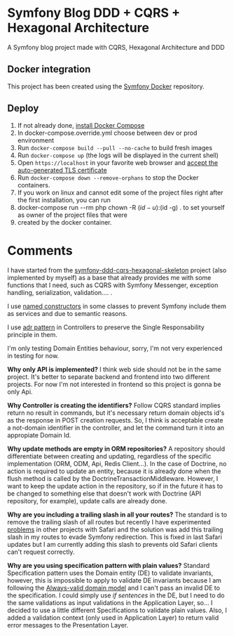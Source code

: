 #  Symfony Blog DDD + CQRS + Hexagonal Architecture

A Symfony blog project made with CQRS, Hexagonal Architecture and DDD

## Docker integration

This project has been created using the [Symfony Docker](https://github.com/dunglas/symfony-docker) repository.

## Deploy

1. If not already done, [install Docker Compose](https://docs.docker.com/compose/install/)
2. In docker-compose.override.yml choose between dev or prod environment
3. Run `docker-compose build --pull --no-cache` to build fresh images
4. Run `docker-compose up` (the logs will be displayed in the current shell)
5. Open `https://localhost` in your favorite web browser and [accept the auto-generated TLS certificate](https://stackoverflow.com/a/15076602/1352334)
6. Run `docker-compose down --remove-orphans` to stop the Docker containers.
7. If you work on linux and cannot edit some of the project files right after the first installation, you can run 
8. docker-compose run --rm php chown -R $(id -u):$(id -g) . to set yourself as owner of the project files that were 
9. created by the docker container.


# Comments

I have started from the [symfony-ddd-cqrs-hexagonal-skeleton](https://github.com/lcavero/symfony-ddd-cqrs-hexagonal-skeleton)
 project (also implemented by myself) as a base that already provides me with some functions that I need, such as CQRS
with Symfony Messenger, exception handling, serialization, validation.... .

I use [named constructors](https://verraes.net/2014/06/named-constructors-in-php/) in some classes to prevent Symfony 
include them as services and due to semantic reasons.

I use [adr pattern](https://en.wikipedia.org/wiki/Action%E2%80%93domain%E2%80%93responder) in Controllers to preserve 
the Single Responsability principle in them.

I'm only testing Domain Entities behaviour, sorry, I'm not very experienced in testing for now.

**Why only API is implemented?**
I think web side should not be in the same project. It's better to separate backend and frontend into two different projects.
For now I'm not interested in frontend so this project is gonna be only Api.


**Why Controller is creating the identifiers?**
Follow CQRS standard implies return no result in commands, but it's necessary return domain objects id's as the response 
in POST creation requests. So, I think is acceptable create a not-domain identifier in the controller, and let the 
command turn it into an appropiate Domain Id.

**Why update methods are empty in ORM repositories?**
A repository should differentiate between creating and updating, regardless of the specific implementation 
(ORM, ODM, Api, Redis Client...). In the case of Doctrine, no action is required to update an entity, because
it is already done when the flush method is called by the DoctrineTransactionMiddleware. 
However, I want to keep the update action in the repository, so if in the future it has to be changed to 
something else that doesn't work with Doctrine (API repository, for example), update calls are already done.

**Why are you including a trailing slash in all your routes?** The standard is to remove the trailing slash of all routes 
but recently I have experimented [problems](https://stackoverflow.com/questions/71311305/how-to-prevent-safari-from-dropping-the-authorization-header-when-following-a-sa) 
in other projects with Safari and the solution was add this trailing slash in my routes to evade Symfony redirection.
This is fixed in last Safari updates but I am currently adding this slash to prevents old Safari clients can't request correctly.

**Why are you using specification pattern with plain values?**
Standard Specification pattern uses the Domain entity (DE) to validate invariants, however, this is impossible to apply to validate
DE invariants because I am following the [Always-valid domain model](https://enterprisecraftsmanship.com/posts/always-valid-vs-not-always-valid-domain-model/)
and I can't pass an invalid DE to the specification. I could simply use *if sentences* in the DE, but I need to do the same validations as
input validations in the Application Layer, so... I decided to use a little different Specifications to validate plain values. 
Also, I added a validation context (only used in Application Layer) to return valid error messages to the Presentation Layer.


